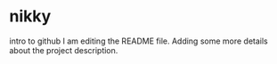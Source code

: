 # nikky
intro to github
I am editing the README file. Adding some more details about the project description.

